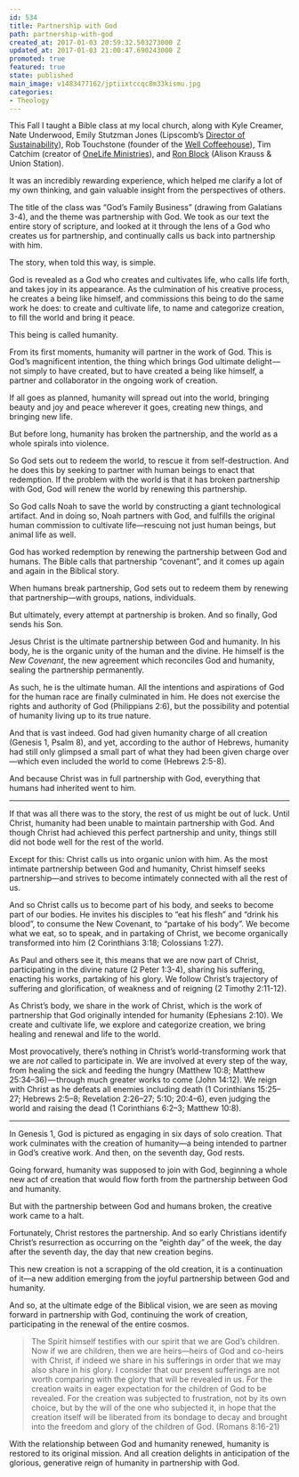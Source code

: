 ```yaml
---
id: 534
title: Partnership with God
path: partnership-with-god
created_at: 2017-01-03 20:59:32.503273000 Z
updated_at: 2017-01-03 21:00:47.690243000 Z
promoted: true
featured: true
state: published
main_image: v1483477162/jptiixtccqc8m33kismu.jpg
categories:
- Theology
---
```

This Fall I taught a Bible class at my local church, along with Kyle Creamer, Nate Underwood, Emily Stutzman Jones (Lipscomb’s [Director of Sustainability](https://www.lipscomb.edu/sustainability)), Rob Touchstone (founder of the [Well Coffeehouse](http://www.wellcoffeehouse.com/)), Tim Catchim (creator of [OneLife Ministries](http://timcatchim.blogspot.com/)), and [Ron Block](https://ronblock.com/) (Alison Krauss & Union Station).  

It was an incredibly rewarding experience, which helped me clarify a lot of my own thinking, and gain valuable insight from the perspectives of others. 

The title of the class was “God’s Family Business” (drawing from Galatians 3-4), and the theme was partnership with God. We took as our text the entire story of scripture, and looked at it through the lens of a God who creates us for partnership, and continually calls us back into partnership with him.

The story, when told this way, is simple.

God is revealed as a God who creates and cultivates life, who calls life forth, and takes joy in its appearance. As the culmination of his creative process, he creates a being like himself, and commissions this being to do the same work he does: to create and cultivate life, to name and categorize creation, to fill the world and bring it peace.

This being is called humanity.

From its first moments, humanity will partner in the work of God. This is God’s magnificent intention, the thing which brings God ultimate delight — not simply to have created, but to have created a being like himself, a partner and collaborator in the ongoing work of creation.

If all goes as planned, humanity will spread out into the world, bringing beauty and joy and peace wherever it goes, creating new things, and bringing new life.

But before long, humanity has broken the partnership, and the world as a whole spirals into violence.

So God sets out to redeem the world, to rescue it from self-destruction. And he does this by seeking to partner with human beings to enact that redemption. If the problem with the world is that it has broken partnership with God, God will renew the world by renewing this partnership. 

So God calls Noah to save the world by constructing a giant technological artifact. And in doing so, Noah partners with God, and fulfills the original human commission to cultivate life—rescuing not just human beings, but animal life as well. 

God has worked redemption by renewing the partnership between God and humans. The Bible calls that partnership “covenant”, and it comes up again and again in the Biblical story.

When humans break partnership, God sets out to redeem them by renewing that partnership—with groups, nations, individuals.

But ultimately, every attempt at partnership is broken. And so finally, God sends his Son.

Jesus Christ is the ultimate partnership between God and humanity. In his body, he is the organic unity of the human and the divine. He himself is the *New Covenant*, the new agreement which reconciles God and humanity, sealing the partnership permanently.

As such, he is the ultimate human. All the intentions and aspirations of God for the human race are finally culminated in him. He does not exercise the rights and authority of God (Philippians 2:6), but the possibility and potential of humanity living up to its true nature.

And that is vast indeed. God had given humanity charge of all creation (Genesis 1, Psalm 8), and yet, according to the author of Hebrews, humanity had still only glimpsed a small part of what they had been given charge over—which even included the world to come (Hebrews 2:5-8). 

And because Christ was in full partnership with God, everything that humans had inherited went to him.

---

If that was all there was to the story, the rest of us might be out of luck. Until Christ, humanity had been unable to maintain partnership with God. And though Christ had achieved this perfect partnership and unity, things still did not bode well for the rest of the world.

Except for this: Christ calls us into organic union with him. As the most intimate partnership between God and humanity, Christ himself seeks partnership—and strives to become intimately connected with all the rest of us.

And so Christ calls us to become part of his body, and seeks to become part of our bodies. He invites his disciples to “eat his flesh” and “drink his blood”, to consume the New Covenant, to “partake of his body”. We become what we eat, so to speak, and in partaking of Christ, we become organically transformed into him (2 Corinthians 3:18; Colossians 1:27).

As Paul and others see it, this means that we are now part of Christ, participating in the divine nature (2 Peter 1:3-4), sharing his suffering, enacting his works, partaking of his glory. We follow Christ’s trajectory of suffering and glorification, of weakness and of reigning (2 Timothy 2:11-12).

As Christ’s body, we share in the work of Christ, which is the work of partnership that God originally intended for humanity (Ephesians 2:10). We create and cultivate life, we explore and categorize creation, we bring healing and renewal and life to the world.

Most provocatively, there’s nothing in Christ’s world-transforming work that we are *not* called to participate in. We are involved at every step of the way, from healing the sick and feeding the hungry (Matthew 10:8; Matthew 25:34–36) — through much greater works to come (John 14:12). We reign with Christ as he defeats all enemies including death (1 Corinthians 15:25–27; Hebrews 2:5–8; Revelation 2:26–27; 5:10; 20:4–6), even judging the world and raising the dead (1 Corinthians 6:2–3; Matthew 10:8).

---

In Genesis 1, God is pictured as engaging in six days of solo creation. That work culminates with the creation of humanity—a being intended to partner in God’s creative work. And then, on the seventh day, God rests.

Going forward, humanity was supposed to join with God, beginning a whole new act of creation that would flow forth from the partnership between God and humanity. 

But with the partnership between God and humans broken, the creative work came to a halt. 

Fortunately, Christ restores the partnership. And so early Christians identify Christ’s resurrection as occurring on the “eighth day” of the week, the day after the seventh day, the day that new creation begins.

This new creation is not a scrapping of the old creation, it is a continuation of it—a new addition emerging from the joyful partnership between God and humanity.

And so, at the ultimate edge of the Biblical vision, we are seen as moving forward in partnership with God, continuing the work of creation, participating in the renewal of the entire cosmos.

> The Spirit himself testifies with our spirit that we are God’s children. Now if we are children, then we are heirs—heirs of God and co-heirs with Christ, if indeed we share in his sufferings in order that we may also share in his glory.
> I consider that our present sufferings are not worth comparing with the glory that will be revealed in us. For the creation waits in eager expectation for the children of God to be revealed. For the creation was subjected to frustration, not by its own choice, but by the will of the one who subjected it, in hope that the creation itself will be liberated from its bondage to decay and brought into the freedom and glory of the children of God. (Romans 8:16-21)

With the relationship between God and humanity renewed, humanity is restored to its original mission. And all creation delights in anticipation of the glorious, generative reign of humanity in partnership with God.
